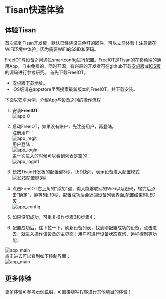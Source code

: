 # Tisan快速体验  

## 体验Tisan  
首次拿到Tisan开发板，默认已经烧录三色灯的固件，可以立马体验！注意请在WiFi环境中体验，因为需要WiFi的SSID和密码。 

FreeIOT与设备之间通过smartconfig进行配置。FreeIOT是Tisan的在移动端的通用App，自由免费的，同时开源，有兴趣的开发者可在github下载[安卓版](https://github.com/PandoCloud/freeiot-android)或[IOS版](https://github.com/PandoCloud/freeiot-ios)的源码进行参考研究。
首先下载FreeIOT。  
- [安卓版下载地址](http://shouji.baidu.com/software/item?docid=7996553&from=as&qq-pf-to=pcqq.discussion)。  
- IOS版请在appstore里面搜索最新版本的FreeIOT，并下载安装。   
  

   
下面以安卓为例，介绍App与设备之间的操作流程：   
1. 安装**FreeIOT**  
![app_0](image/app_0.png)    
  
2. 启动FreeIOT，如果没有账户，先注册用户，再登陆。  
注册用户：     
![app_regit](image/app_regit.png)  
用户登陆：    
![app_login](image/app_login.png)  
第一次进入的时候可以看到列表是空的：  
![app_login1](image/app_m11.png)  
    
3. 长按Tisan开发板的配置键3秒，LED快闪，表示设备进入配置模式   
![长按配置键3秒](image/peiz1.png)  
  
4. 点击FreeIOT右上角的“添加”键，输入能够联网的WiFi以及密码，输完后点击“确定”，静等5到10秒，配置成功后会返回设备列表界面,配置结束时LED灭；  
![app_config](image/app_config.png)  
  
5. 如果没配成功，可重复操作步骤3和步骤4；  
6. 配置成功后，往下拉一下，刷新设备列表，找到刚配置成功的设备，点击进去，就进入操作该设备的主界面！用户可进行设备状态查询、远程控制等功能。   

![app_main](image/app_m21.png)  
点击进去可以看到如下控制界面：  
![app_main](image/app_m31.png)  

## 更多体验  
更多体验可参考[示例说明](demo.md)，可直接烧写程序进行其他项目的体验！  
 







